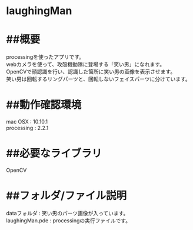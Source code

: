 # laughingMan

##概要   
=====================================       
processingを使ったアプリです。     
webカメラを使って、攻殻機動隊に登場する「笑い男」になれます。   
OpenCVで顔認識を行い、認識した箇所に笑い男の画像を表示させます。         
笑い男は回転するリングパーツと、回転しないフェイスパーツに分けています。         

##動作確認環境   
=====================================    
mac OSX : 10.10.1   
processing : 2.2.1   

##必要なライブラリ   
=====================================   
OpenCV   

##フォルダ/ファイル説明   
=====================================   
dataフォルダ : 笑い男のパーツ画像が入っています。    
laughingMan.pde : processingの実行ファイルです。  




